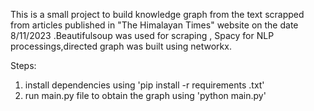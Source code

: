 This is a small project to build knowledge graph from the text scrapped from articles published in "The Himalayan Times" website on the date 8/11/2023 .Beautifulsoup was used for scraping , Spacy for NLP processings,directed graph was built using networkx.

Steps:
1. install dependencies using 'pip install -r requirements .txt' 
2. run main.py file to obtain the graph using 'python main.py'